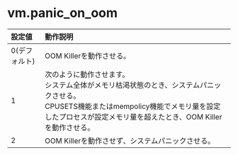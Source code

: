 # vm.panic_on_oom

|設定値|動作説明|
|:---|:---|
|0(デフォルト)|OOM Killerを動作させる。|
|1|次のように動作させます。</br>システム全体がメモリ枯渇状態のとき、システムパニックさせる。</br>CPUSETS機能またはmempolicy機能でメモリ量を設定したプロセスが設定メモリ量を超えたとき、OOM Killerを動作させる。|
|2|OOM Killerを動作させず、システムパニックさせる。|
